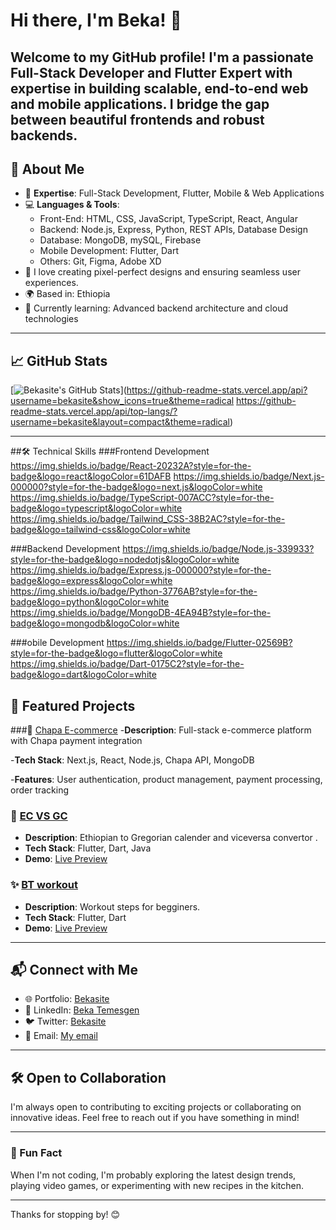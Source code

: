 # Hi there, I'm Beka! 👋

Welcome to my GitHub profile! I'm a passionate Full-Stack Developer and Flutter Expert with expertise in building scalable, end-to-end web and mobile applications. I bridge the gap between beautiful frontends and robust backends.
---

## 🚀 About Me

- 🌟 **Expertise**: Full-Stack Development, Flutter, Mobile & Web Applications
- 💻 **Languages & Tools**: 
  - Front-End: HTML, CSS, JavaScript, TypeScript, React, Angular
  - Backend: Node.js, Express, Python, REST APIs, Database Design
  - Database: MongoDB, mySQL, Firebase
  - Mobile Development: Flutter, Dart
  - Others: Git, Figma, Adobe XD
- 🎨 I love creating pixel-perfect designs and ensuring seamless user experiences.
- 🌍 Based in: Ethiopia
- 🌱 Currently learning: Advanced backend architecture and cloud technologies

---

## 📈 GitHub Stats

[![Bekasite's GitHub Stats](https://github-readme-stats.vercel.app/api?username=bekasite&show_icons=true&theme=radical)](https://github-readme-stats.vercel.app/api?username=bekasite&show_icons=true&theme=radical
https://github-readme-stats.vercel.app/api/top-langs/?username=bekasite&layout=compact&theme=radical)

---
##🛠️ Technical Skills
###Frontend Development
https://img.shields.io/badge/React-20232A?style=for-the-badge&logo=react&logoColor=61DAFB
https://img.shields.io/badge/Next.js-000000?style=for-the-badge&logo=next.js&logoColor=white
https://img.shields.io/badge/TypeScript-007ACC?style=for-the-badge&logo=typescript&logoColor=white
https://img.shields.io/badge/Tailwind_CSS-38B2AC?style=for-the-badge&logo=tailwind-css&logoColor=white

###Backend Development
https://img.shields.io/badge/Node.js-339933?style=for-the-badge&logo=nodedotjs&logoColor=white
https://img.shields.io/badge/Express.js-000000?style=for-the-badge&logo=express&logoColor=white
https://img.shields.io/badge/Python-3776AB?style=for-the-badge&logo=python&logoColor=white
https://img.shields.io/badge/MongoDB-4EA94B?style=for-the-badge&logo=mongodb&logoColor=white

###obile Development
https://img.shields.io/badge/Flutter-02569B?style=for-the-badge&logo=flutter&logoColor=white
https://img.shields.io/badge/Dart-0175C2?style=for-the-badge&logo=dart&logoColor=white

## 📂 Featured Projects
###🛒 [Chapa E-commerce](#)
-**Description**: Full-stack e-commerce platform with Chapa payment integration

-**Tech Stack**: Next.js, React, Node.js, Chapa API, MongoDB

-**Features**: User authentication, product management, payment processing, order tracking
### 🎯 [EC VS GC](#)
- **Description**: Ethiopian to Gregorian calender and viceversa convertor .
- **Tech Stack**: Flutter, Dart, Java
- **Demo**: [Live Preview](https://bekasite.netlify.app/Ec%20to%20gc.apk)

### ✨ [BT workout](#)
- **Description**: Workout steps for begginers.
- **Tech Stack**: Flutter, Dart
- **Demo**: [Live Preview](https://github.com/bekasite/Appstore/raw/refs/heads/main/BT-workout.apk?download=)

---

## 📬 Connect with Me

- 🌐 Portfolio: [Bekasite](https://beka-temesgen.netlify.app)
- 💼 LinkedIn: [Beka Temesgen](https://www.linkedin.com/in/beka-temesgen-214b59312)
- 🐦 Twitter: [Bekasite](https://x.com/Beka6724)
- 📧 Email: [My email](beka00499@gmail.com)

---

## 🛠️ Open to Collaboration

I'm always open to contributing to exciting projects or collaborating on innovative ideas. Feel free to reach out if you have something in mind!

---

### 🌟 Fun Fact

When I'm not coding, I'm probably exploring the latest design trends, playing video games, or experimenting with new recipes in the kitchen.

---

Thanks for stopping by! 😊
